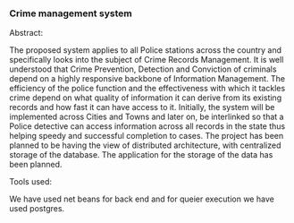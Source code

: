 <b><h3>Crime management system</h3></b>

Abstract:
<p>The proposed system applies to all Police stations across the country and specifically looks into the subject of Crime Records Management. It is well understood that Crime Prevention, Detection and Conviction of criminals depend on a highly responsive backbone of Information Management. The efficiency of the police function and the effectiveness with which it tackles crime depend on what quality of information it can derive from its existing records and how fast it can have access to it. Initially, the system will be implemented across Cities and Towns and later on, be interlinked so that a Police detective can access information across all records in the state thus helping speedy and successful completion to cases. The project has been planned to be having the view of distributed architecture, with centralized storage of the database. The application for the storage of the data has been planned. </p>
Tools used:
<p>We have used net beans for back end and for queier execution we have used postgres.</p>

